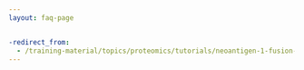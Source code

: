 ```yaml
---
layout: faq-page


-redirect_from:
  - /training-material/topics/proteomics/tutorials/neoantigen-1-fusion-database-generation/faqs/index.html
---
```

